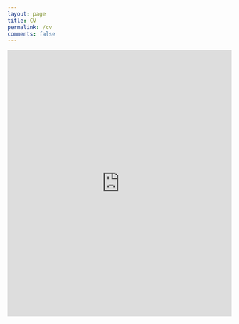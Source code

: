 ```yaml
---
layout: page
title: CV
permalink: /cv
comments: false
---
```


<!---
your comment goes here
and here
<a href="anjugopinath.github.io/resume/cv_new.pdf" target="_blank">PDF.</a>
-->


<embed src="https://anjugopinath.github.io/resume/cv_new.pdf" type="application/pdf" width="100%" height="600" scrolling="no"/>


